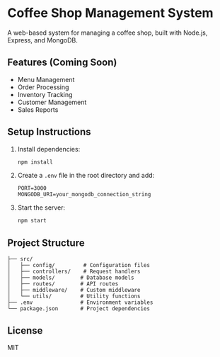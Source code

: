# Coffee Shop Management System

A web-based system for managing a coffee shop, built with Node.js, Express, and MongoDB.

## Features (Coming Soon)
- Menu Management
- Order Processing
- Inventory Tracking
- Customer Management
- Sales Reports

## Setup Instructions
1. Install dependencies:
   ```bash
   npm install
   ```

2. Create a `.env` file in the root directory and add:
   ```
   PORT=3000
   MONGODB_URI=your_mongodb_connection_string
   ```

3. Start the server:
   ```bash
   npm start
   ```

## Project Structure
```
├── src/
│   ├── config/         # Configuration files
│   ├── controllers/    # Request handlers
│   ├── models/        # Database models
│   ├── routes/        # API routes
│   ├── middleware/    # Custom middleware
│   └── utils/         # Utility functions
├── .env               # Environment variables
└── package.json       # Project dependencies
```

## License
MIT